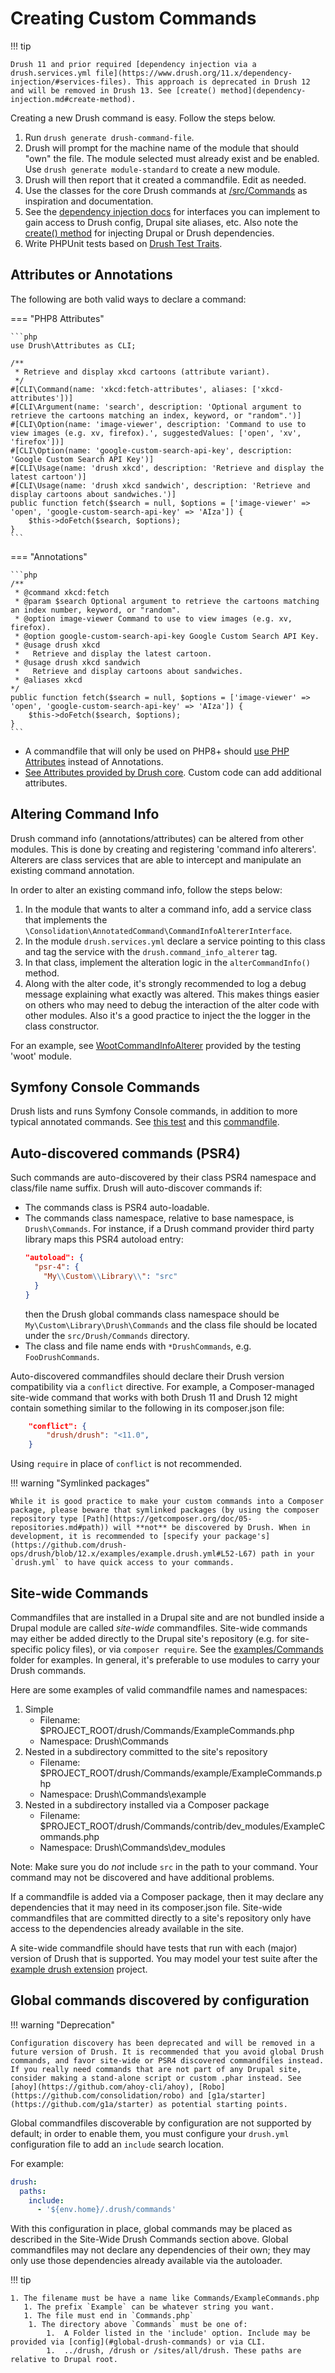 # Creating Custom Commands

!!! tip

    Drush 11 and prior required [dependency injection via a drush.services.yml file](https://www.drush.org/11.x/dependency-injection/#services-files). This approach is deprecated in Drush 12 and will be removed in Drush 13. See [create() method](dependency-injection.md#create-method).

Creating a new Drush command is easy. Follow the steps below.

1. Run `drush generate drush-command-file`.
2. Drush will prompt for the machine name of the module that should "own" the file. The module selected must already exist and be enabled. Use `drush generate module-standard` to create a new module.
3. Drush will then report that it created a commandfile. Edit as needed.
4. Use the classes for the core Drush commands at [/src/Commands](https://github.com/drush-ops/drush/tree/12.x/src/Commands) as inspiration and documentation.
5. See the [dependency injection docs](dependency-injection.md) for interfaces you can implement to gain access to Drush config, Drupal site aliases, etc. Also note the [create() method](dependency-injection.md#create-method) for injecting Drupal or Drush dependencies.
6. Write PHPUnit tests based on [Drush Test Traits](https://github.com/drush-ops/drush/blob/12.x/docs/contribute/unish.md#drush-test-traits).

## Attributes or Annotations
The following are both valid ways to declare a command:

=== "PHP8 Attributes"
    
    ```php
    use Drush\Attributes as CLI;

    /**
     * Retrieve and display xkcd cartoons (attribute variant).
     */
    #[CLI\Command(name: 'xkcd:fetch-attributes', aliases: ['xkcd-attributes'])]
    #[CLI\Argument(name: 'search', description: 'Optional argument to retrieve the cartoons matching an index, keyword, or "random".')]
    #[CLI\Option(name: 'image-viewer', description: 'Command to use to view images (e.g. xv, firefox).', suggestedValues: ['open', 'xv', 'firefox'])]
    #[CLI\Option(name: 'google-custom-search-api-key', description: 'Google Custom Search API Key')]
    #[CLI\Usage(name: 'drush xkcd', description: 'Retrieve and display the latest cartoon')]
    #[CLI\Usage(name: 'drush xkcd sandwich', description: 'Retrieve and display cartoons about sandwiches.')]
    public function fetch($search = null, $options = ['image-viewer' => 'open', 'google-custom-search-api-key' => 'AIza']) {
        $this->doFetch($search, $options);
    }
    ```

=== "Annotations"
    
    ```php
    /**
     * @command xkcd:fetch
     * @param $search Optional argument to retrieve the cartoons matching an index number, keyword, or "random".
     * @option image-viewer Command to use to view images (e.g. xv, firefox).
     * @option google-custom-search-api-key Google Custom Search API Key.
     * @usage drush xkcd
     *   Retrieve and display the latest cartoon.
     * @usage drush xkcd sandwich
     *   Retrieve and display cartoons about sandwiches.
     * @aliases xkcd
    */
    public function fetch($search = null, $options = ['image-viewer' => 'open', 'google-custom-search-api-key' => 'AIza']) {
        $this->doFetch($search, $options);
    }
    ```

- A commandfile that will only be used on PHP8+ should [use PHP Attributes](https://github.com/drush-ops/drush/pull/4821) instead of Annotations.
- [See Attributes provided by Drush core](https://www.drush.org/api/Drush/Attributes.html). Custom code can add additional attributes.

## Altering Command Info
Drush command info (annotations/attributes) can be altered from other modules. This is done by creating and registering 'command info alterers'. Alterers are class services that are able to intercept and manipulate an existing command annotation.

In order to alter an existing command info, follow the steps below:

1. In the module that wants to alter a command info, add a service class that implements the `\Consolidation\AnnotatedCommand\CommandInfoAltererInterface`.
1. In the module `drush.services.yml` declare a service pointing to this class and tag the service with the `drush.command_info_alterer` tag.
1. In that class, implement the alteration logic in the `alterCommandInfo()` method.
1. Along with the alter code, it's strongly recommended to log a debug message explaining what exactly was altered. This makes things easier on others who may need to debug the interaction of the alter code with other modules. Also it's a good practice to inject the the logger in the class constructor.

For an example, see [WootCommandInfoAlterer](https://github.com/drush-ops/drush/blob/12.x/sut/modules/unish/woot/src/WootCommandInfoAlterer.php) provided by the testing 'woot' module.

## Symfony Console Commands
Drush lists and runs Symfony Console commands, in addition to more typical annotated commands. See [this test](https://github.com/drush-ops/drush/blob/eed106ae4510d5a2df89f8e7fd54b41ffb0aa5fa/tests/integration/AnnotatedCommandCase.php#L178-L180) and this [commandfile](https://github.com/drush-ops/drush/tree/HEAD/tests/fixtures/modules/woot/src/Commands/GreetCommand.php).

## Auto-discovered commands (PSR4)

Such commands are auto-discovered by their class PSR4 namespace and class/file name suffix. Drush will auto-discover commands if:

* The commands class is PSR4 auto-loadable.
* The commands class namespace, relative to base namespace, is `Drush\Commands`. For instance, if a Drush command provider third party library maps this PSR4 autoload entry:
  ```json
  "autoload": {
    "psr-4": {
      "My\\Custom\\Library\\": "src"
    }
  }
  ```
  then the Drush global commands class namespace should be `My\Custom\Library\Drush\Commands` and the class file should be located under the `src/Drush/Commands` directory.
* The class and file name ends with `*DrushCommands`, e.g. `FooDrushCommands`.

Auto-discovered commandfiles should declare their Drush version compatibility via a `conflict` directive. For example, a Composer-managed site-wide command that works with both Drush 11 and Drush 12 might contain something similar to the following in its composer.json file:
```json
    "conflict": {
        "drush/drush": "<11.0",
    }
```
Using `require` in place of `conflict` is not recommended.

!!! warning "Symlinked packages"

    While it is good practice to make your custom commands into a Composer package, please beware that symlinked packages (by using the composer repository type [Path](https://getcomposer.org/doc/05-repositories.md#path)) will **not** be discovered by Drush. When in development, it is recommended to [specify your package's](https://github.com/drush-ops/drush/blob/12.x/examples/example.drush.yml#L52-L67) path in your `drush.yml` to have quick access to your commands.

## Site-wide Commands
Commandfiles that are installed in a Drupal site and are not bundled inside a Drupal module are called _site-wide_ commandfiles. Site-wide commands may either be added directly to the Drupal site's repository (e.g. for site-specific policy files), or via `composer require`. See the [examples/Commands](https://github.com/drush-ops/drush/tree/12.x/examples/Commands) folder for examples. In general, it's preferable to use modules to carry your Drush commands.

Here are some examples of valid commandfile names and namespaces:

1. Simple
     - Filename: $PROJECT_ROOT/drush/Commands/ExampleCommands.php
     - Namespace: Drush\Commands
1. Nested in a subdirectory committed to the site's repository
     - Filename: $PROJECT_ROOT/drush/Commands/example/ExampleCommands.php
     - Namespace: Drush\Commands\example
1. Nested in a subdirectory installed via a Composer package
    - Filename: $PROJECT_ROOT/drush/Commands/contrib/dev_modules/ExampleCommands.php
    - Namespace: Drush\Commands\dev_modules

Note: Make sure you do _not_ include `src` in the path to your command. Your command may not be discovered and have additional problems.

If a commandfile is added via a Composer package, then it may declare any dependencies that it may need in its composer.json file. Site-wide commandfiles that are committed directly to a site's repository only have access to the dependencies already available in the site. 

A site-wide commandfile should have tests that run with each (major) version of Drush that is supported. You may model your test suite after the [example drush extension](https://github.com/drush-ops/example-drush-extension) project.

## Global commands discovered by configuration

!!! warning "Deprecation"

    Configuration discovery has been deprecated and will be removed in a future version of Drush. It is recommended that you avoid global Drush commands, and favor site-wide or PSR4 discovered commandfiles instead. If you really need commands that are not part of any Drupal site, consider making a stand-alone script or custom .phar instead. See [ahoy](https://github.com/ahoy-cli/ahoy), [Robo](https://github.com/consolidation/robo) and [g1a/starter](https://github.com/g1a/starter) as potential starting points.

Global commandfiles discoverable by configuration are not supported by default; in order to enable them, you must configure your `drush.yml` configuration file to add an `include` search location.

For example:

```yaml
drush:
  paths:
    include:
      - '${env.home}/.drush/commands'
```      
With this configuration in place, global commands may be placed as described in the Site-Wide Drush Commands section above. Global commandfiles may not declare any dependencies of their own; they may only use those dependencies already available via the autoloader.

!!! tip

    1. The filename must be have a name like Commands/ExampleCommands.php
       1. The prefix `Example` can be whatever string you want.
       1. The file must end in `Commands.php`
        1. The directory above `Commands` must be one of:
            1.  A Folder listed in the 'include' option. Include may be provided via [config](#global-drush-commands) or via CLI.
            1.  ../drush, /drush or /sites/all/drush. These paths are relative to Drupal root.
